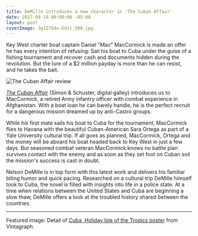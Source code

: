 ```yaml
---
title: DeMille introduces a new character in 'The Cuban Affair'
date: 2017-09-19 00:00:00 -05:00
layout: post
coverImage: 3g12764u-Edit_500.jpg
---
```


Key West charter boat captain Daniel "Mac" MacCormick is made an offer he has every intention of refusing: Sail his boat to Cuba under the guise of a fishing tournament and recover cash and documents hidden during the revolution. But the lure of a $2 million payday is more than he can resist, and he takes the bait.

![The Cuban Affair review](images/51ZohO7DvsL._SX329_BO1204203200_-199x300.jpg)

[_The Cuban Affair_](http://amzn.to/2jI9Vxr) (Simon & Schuster, digital galley) introduces us to MacCormick, a retired Army infantry officer with combat experience in Afghanistan. With a boat loan he can barely handle, he is the perfect recruit for a dangerous mission dreamed up by anti-Castro groups.

While his first mate sails his boat to Cuba for the tournament, MacCormick flies to Havana with the beautiful Cuban-American Sara Ortega as part of a Yale University cultural trip. If all goes as planned, MacCormick, Ortega and the money will be aboard his boat headed back to Key West in just a few days. But seasoned combat veteran MacCormick knows no battle plan survives contact with the enemy and as soon as they set foot on Cuban soil the mission's success is cast in doubt.

Nelson DeMille is in top form with this latest work and delivers his familiar biting humor and quick pacing. Researched on a cultural trip DeMille himself took to Cuba, the novel is filled with insights into life in a police state. At a time when relations between the United States and Cuba are beginning a slow thaw, DeMille offers a look at the troubled history shared between the countries.

* * *

Featured image: Detail of [Cuba, Holiday Isle of the Tropics poster](https://vintagraph.com/products/cuba-holiday-isle-of-the-tropics) from Vintagraph.
